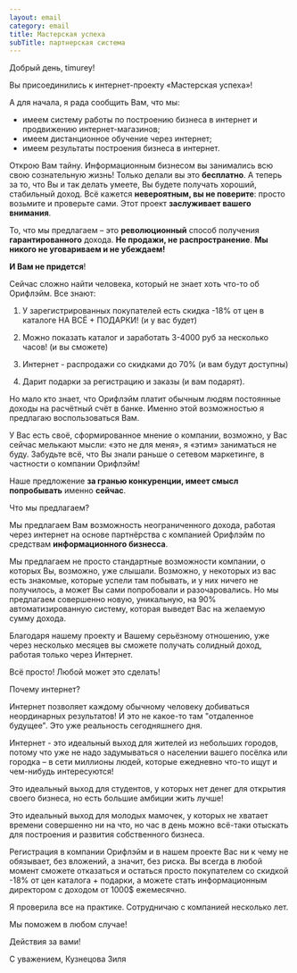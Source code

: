 ```yaml
---
layout: email
category: email
title: Мастерская успеха
subTitle: партнерская система
---
```


Добрый день, timurey!

Вы присоединились к интернет-проекту «Мастерская успеха»!

А для начала, я рада сообщить Вам, что мы:

- имеем систему работы по построению бизнеса в интернет и продвижению интернет-магазинов;
- имеем дистанционное обучение через интернет;
- имеем результаты построения бизнеса в интернет.                
 
Открою Вам тайну. Информационным бизнесом вы занимались всю свою сознательную жизнь! Только делали вы это **бесплатно**. А теперь за то, что Вы и так делать умеете, Вы будете получать хороший, стабильный доход. Всё кажется **невероятным, вы не поверите**: просто возьмите и проверьте сами. Этот проект **заслуживает вашего внимания**.

То, что мы предлагаем – это **революционный** способ получения **гарантированного** дохода. **Не продажи, не распространение**. **Мы никого не уговариваем и не убеждаем!**

**И Вам не придется**!

   Сейчас сложно найти человека, который не знает хоть что-то об Орифлэйм. Все знают:

1. У зарегистрированных покупателей есть скидка -18% от цен в каталоге НА ВСЁ + ПОДАРКИ! (и у вас будет)

2. Можно показать каталог и заработать 3-4000 руб за несколько часов! (и вы сможете)

3. Интернет - распродажи со скидками до 70% (и вам будут доступны)

4. Дарит подарки за регистрацию и заказы (и вам подарят).

Но мало кто знает, что Орифлэйм платит обычным людям постоянные доходы на расчётный счёт в банке. Именно этой возможностью я предлагаю воспользоваться Вам.

У Вас есть своё, сформированное мнение о компании, возможно, у Вас сейчас мелькают мысли: «это не для меня», я «этим» заниматься не буду. Забудьте всё, что Вы знали раньше о сетевом маркетинге, в частности о компании Орифлэйм!

Наше предложение **за гранью конкуренции, имеет смысл попробывать** именно **сейчас**.

Что мы предлагаем?

Мы предлагаем Вам возможность неограниченного дохода, работая через интернет на основе партнёрства с компанией Орифлэйм по средствам **информационного бизнесса**.

Мы предлагаем не просто стандартные возможности компании, о которых Вы, возможно, уже слышали. Возможно, у некоторых из вас есть знакомые, которые успели там побывать, и у них ничего не получилось, а может Вы сами попробовали и разочаровались. Но мы предлагаем совершенно новую, уникальную, на 90% автоматизированную систему, которая выведет Вас на желаемую сумму дохода.

Благодаря нашему проекту и Вашему серьёзному отношению, уже через несколько месяцев вы сможете получать солидный доход, работая только через Интернет.

Всё просто! Любой может это сделать!

Почему интернет?

Интернет позволяет каждому обычному человеку добиваться неординарных результатов! И это не какое-то там "отдаленное будущее". Это уже реальность сегодняшнего дня.

Интернет - это идеальный выход для жителей из небольших городов, потому что уже не надо задумываться о населении вашего посёлка или городка – в сети миллионы людей, которые ежедневно что-то ищут и чем-нибудь интересуются! 

Это идеальный выход для студентов, у которых нет денег для открытия своего бизнеса, но есть большие амбиции жить лучше! 

Это идеальный выход для молодых мамочек, у которых не хватает времени совершенно ни на что, но час в день можно всё-таки отыскать для построения и развития собственного бизнеса.

Регистрация в компании Орифлэйм и в нашем проекте Вас ни к чему не обязывает, без вложений, а значит, без риска. Вы всегда в любой момент сможете отказаться и остаться просто покупателем со скидкой -18% от цен каталога + подарки, а можете стать информационным директором с доходом от 1000$ ежемесячно.

Я проверила все на практике. Сотрудничаю с компанией несколько лет.

Мы поможем в любом случае!

Действия за вами!

С уважением, Кузнецова Зиля
